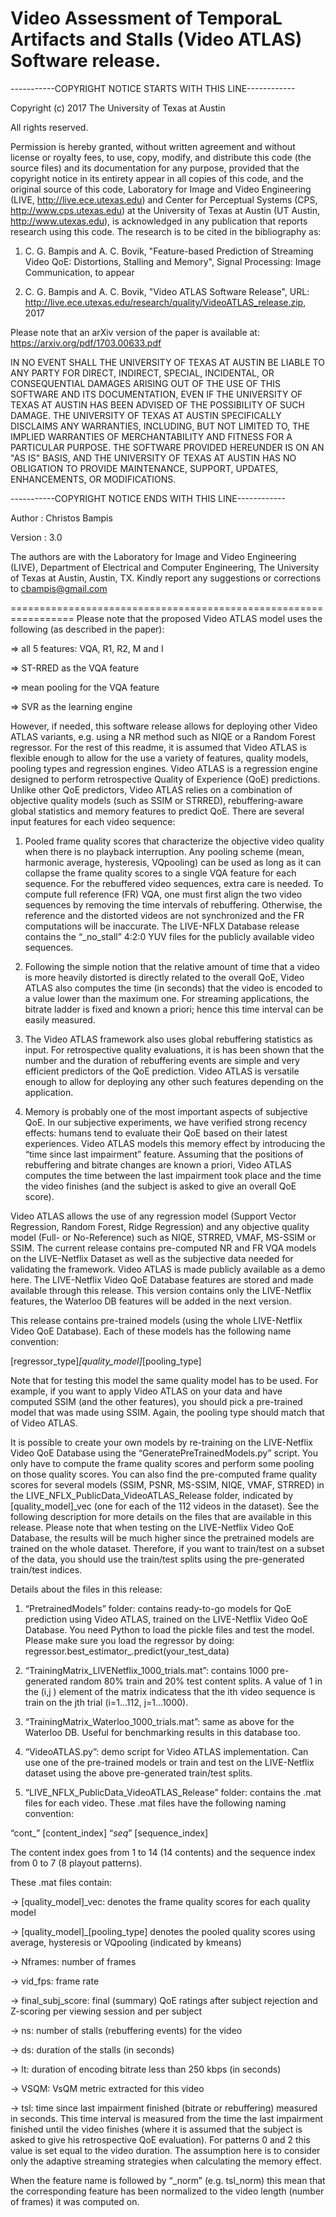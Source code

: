 Video Assessment of TemporaL Artifacts and Stalls (Video ATLAS) Software release.
=================================================================

-----------COPYRIGHT NOTICE STARTS WITH THIS LINE------------

Copyright (c) 2017 The University of Texas at Austin

All rights reserved.

Permission is hereby granted, without written agreement and without license or royalty fees, to use, copy, modify, and distribute this code (the source files) and its documentation for any purpose, provided that the copyright notice in its entirety appear in all copies of this code, and the original source of this code, Laboratory for Image and Video Engineering (LIVE, http://live.ece.utexas.edu) and Center for Perceptual Systems (CPS, http://www.cps.utexas.edu) at the University of Texas at Austin (UT Austin, http://www.utexas.edu), is acknowledged in any publication that reports research using this code. The research is to be cited in the bibliography as:

1) C. G. Bampis and A. C. Bovik, "Feature-based Prediction of Streaming Video QoE: Distortions, Stalling and Memory", Signal Processing: Image Communication, to appear

2)  C. G. Bampis and A. C. Bovik, "Video ATLAS Software Release", URL: http://live.ece.utexas.edu/research/quality/VideoATLAS_release.zip, 2017

Please note that an arXiv version of the paper is available at: https://arxiv.org/pdf/1703.00633.pdf

IN NO EVENT SHALL THE UNIVERSITY OF TEXAS AT AUSTIN BE LIABLE TO ANY PARTY FOR DIRECT, INDIRECT, SPECIAL, INCIDENTAL, OR CONSEQUENTIAL DAMAGES ARISING OUT OF THE USE OF THIS SOFTWARE AND ITS DOCUMENTATION, EVEN IF THE UNIVERSITY OF TEXAS AT AUSTIN HAS BEEN ADVISED OF THE POSSIBILITY OF SUCH DAMAGE. THE UNIVERSITY OF TEXAS AT AUSTIN SPECIFICALLY DISCLAIMS ANY WARRANTIES, INCLUDING, BUT NOT LIMITED TO, THE IMPLIED WARRANTIES OF MERCHANTABILITY AND FITNESS FOR A PARTICULAR PURPOSE. THE SOFTWARE PROVIDED HEREUNDER IS ON AN "AS IS" BASIS, AND THE UNIVERSITY OF TEXAS AT AUSTIN HAS NO OBLIGATION TO PROVIDE MAINTENANCE, SUPPORT, UPDATES, ENHANCEMENTS, OR MODIFICATIONS.

-----------COPYRIGHT NOTICE ENDS WITH THIS LINE------------

Author  : Christos Bampis

Version : 3.0

The authors are with the Laboratory for Image and Video Engineering (LIVE), Department of Electrical and Computer Engineering, The University of Texas at Austin, Austin, TX.
Kindly report any suggestions or corrections to cbampis@gmail.com

=================================================================
Please note that the proposed Video ATLAS model uses the following (as described in the paper):

⇒	all 5 features: VQA, R1, R2, M and I

⇒	ST-RRED as the VQA feature

⇒	mean pooling for the VQA feature

⇒	SVR as the learning engine

However, if needed, this software release allows for deploying other Video ATLAS variants, e.g. using a NR method such as NIQE or a Random Forest regressor. For the rest of this readme, it is assumed that Video ATLAS is flexible enough to allow for the use a variety of features, quality models, pooling types and regression engines.
Video ATLAS is a regression engine designed to perform retrospective Quality of Experience (QoE) predictions. Unlike other QoE predictors, Video ATLAS relies on a combination of objective quality models (such as SSIM or STRRED), rebuffering-aware global statistics and memory features to predict QoE. There are several input features for each video sequence:

1.	Pooled frame quality scores that characterize the objective video quality when there is no playback interruption. Any pooling scheme (mean, harmonic average, hysteresis, VQpooling) can be used as long as it can collapse the frame quality scores to a single VQA feature for each sequence.
For the rebuffered video sequences, extra care is needed. To compute full reference (FR) VQA, one must first align the two video sequences by removing the time intervals of rebuffering. Otherwise, the reference and the distorted videos are not synchronized and the FR computations will be inaccurate. The LIVE-NFLX Database release contains the “_no_stall” 4:2:0 YUV files for the publicly available video sequences.

2.	Following the simple notion that the relative amount of time that a video is more heavily distorted is directly related to the overall QoE, Video ATLAS also computes the time (in seconds) that the video is encoded to a value lower than the maximum one. For streaming applications, the bitrate ladder is fixed and known a priori; hence this time interval can be easily measured.

3.	The Video ATLAS framework also uses global rebuffering statistics as input. For retrospective quality evaluations, it is has been shown that the number and the duration of rebuffering events are simple and very efficient predictors of the QoE prediction. Video ATLAS is versatile enough to allow for deploying any other such features depending on the application.

4.	Memory is probably one of the most important aspects of subjective QoE.  In our subjective experiments, we have verified strong recency effects: humans tend to evaluate their QoE based on their latest experiences. Video ATLAS models this memory effect by introducing the “time since last impairment” feature. Assuming that the positions of rebuffering and bitrate changes are known a priori, Video ATLAS computes the time between the last impairment took place and the time the video finishes (and the subject is asked to give an overall QoE score). 

Video ATLAS allows the use of any regression model (Support Vector Regression, Random Forest, Ridge Regression) and any objective quality model (Full- or No-Reference) such as NIQE, STRRED, VMAF, MS-SSIM or SSIM. The current release contains pre-computed NR and FR VQA models on the LIVE-Netflix Dataset as well as the subjective data needed for validating the framework.
Video ATLAS is made publicly available as a demo here. The LIVE-Netflix Video QoE Database features are stored and made available through this release. This version contains only the LIVE-Netflix features, the Waterloo DB features will be added in the next version.

This release contains pre-trained models (using the whole LIVE-Netflix Video QoE Database). Each of these models has the following name convention:

[regressor_type]_[quality_model]_[pooling_type]

Note that for testing this model the same quality model has to be used. For example, if you want to apply Video ATLAS on your data and have computed SSIM (and the other features), you should pick a pre-trained model that was made using SSIM. Again, the pooling type should match that of Video ATLAS.

It is possible to create your own models by re-training on the LIVE-Netflix Video QoE Database using the “GeneratePreTrainedModels.py” script. You only have to compute the frame quality scores and perform some pooling on those quality scores.
You can also find the pre-computed frame quality scores for several models (SSIM, PSNR, MS-SSIM, NIQE, VMAF, STRRED) in the LIVE_NFLX_PublicData_VideoATLAS_Release folder, indicated by [quality_model]_vec (one for each of the 112 videos in the dataset). See the following description for more details on the files that are available in this release.
Please note that when testing on the LIVE-Netflix Video QoE Database, the results will be much higher since the pretrained models are trained on the whole dataset. Therefore, if you want to train/test on a subset of the data, you should use the train/test splits using the pre-generated train/test indices.

Details about the files in this release:

1.	“PretrainedModels” folder: contains ready-to-go models for QoE prediction using Video ATLAS, trained on the LIVE-Netflix Video QoE Database. You need Python to load the pickle files and test the model. Please make sure you load the regressor by doing: regressor.best_estimator_.predict(your_test_data)

2.	“TrainingMatrix_LIVENetflix_1000_trials.mat”: contains 1000 pre-generated random 80% train and 20% test content splits. A value of 1 in the (i,j ) element of the matrix indicatess that the ith video sequence is train on the jth trial (i=1…112, j=1…1000).

3.	“TrainingMatrix_Waterloo_1000_trials.mat”: same as above for the Waterloo DB. Useful for benchmarking results in this database too.

4.	“VideoATLAS.py”: demo script for Video ATLAS implementation. Can use one of the pre-trained models or train and test on the LIVE-Netflix dataset using the above pre-generated train/test splits.

5.	“LIVE_NFLX_PublicData_VideoATLAS_Release” folder: contains the .mat files for each video. These .mat files have the following naming convention:

“cont_” [content_index] “_seq_” [sequence_index]

The content index goes from 1 to 14 (14 contents) and the sequence index from 0 to 7 (8 playout patterns).

These .mat files contain:

-> [quality_model]_vec: denotes the frame quality scores for each quality model

-> [quality_model]_[pooling_type] denotes the pooled quality scores using average, hysteresis or VQpooling (indicated by kmeans)

-> Nframes: number of frames

-> vid_fps: frame rate

-> final_subj_score: final (summary) QoE ratings after subject rejection and Z-scoring per viewing session and per subject

-> ns: number of stalls (rebuffering events) for the video

-> ds: duration of the stalls (in seconds)

-> lt: duration of encoding bitrate less than 250 kbps (in seconds)

-> VSQM: VsQM metric extracted for this video

-> tsl: time since last impairment finished (bitrate or rebuffering) measured in seconds. This time interval is measured from the time the last impairment finished until the video finishes (where it is assumed that the subject is asked to give his retrospective QoE evaluation). For patterns 0 and 2 this value is set equal to the video duration. The assumption here is to consider only the adaptive streaming strategies when calculating the memory effect.

When the feature name is followed by “_norm” (e.g. tsl_norm) this mean that the corresponding feature has been normalized to the video length (number of frames) it was computed on.